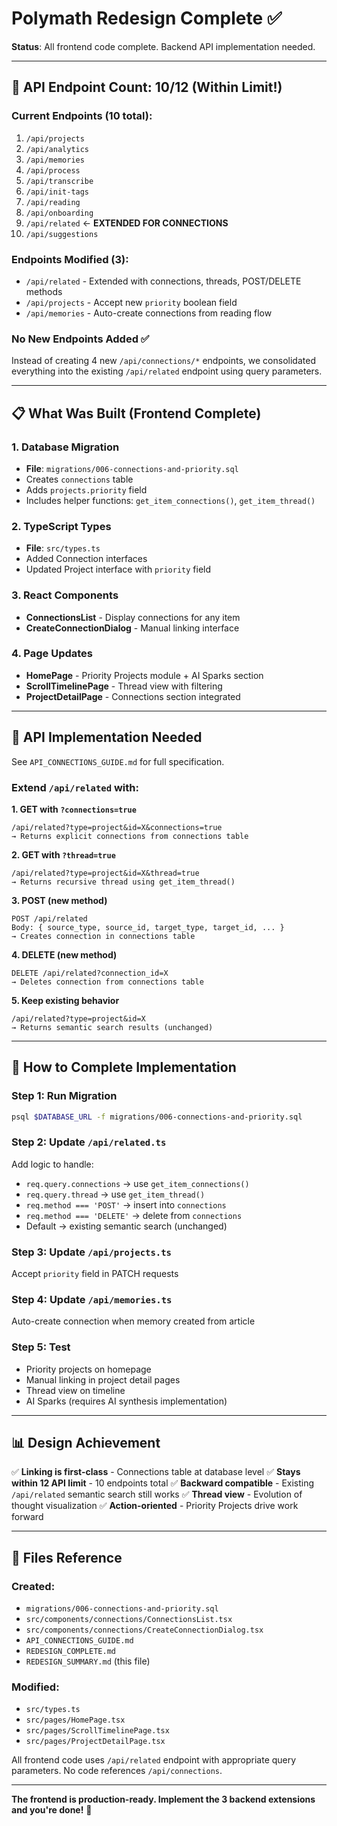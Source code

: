 # Polymath Redesign Complete ✅

**Status**: All frontend code complete. Backend API implementation needed.

---

## 🎯 API Endpoint Count: 10/12 (Within Limit!)

### Current Endpoints (10 total):
1. `/api/projects`
2. `/api/analytics`
3. `/api/memories`
4. `/api/process`
5. `/api/transcribe`
6. `/api/init-tags`
7. `/api/reading`
8. `/api/onboarding`
9. `/api/related` ← **EXTENDED FOR CONNECTIONS**
10. `/api/suggestions`

### Endpoints Modified (3):
- `/api/related` - Extended with connections, threads, POST/DELETE methods
- `/api/projects` - Accept new `priority` boolean field
- `/api/memories` - Auto-create connections from reading flow

### No New Endpoints Added ✅
Instead of creating 4 new `/api/connections/*` endpoints, we consolidated everything into the existing `/api/related` endpoint using query parameters.

---

## 📋 What Was Built (Frontend Complete)

### 1. Database Migration
- **File**: `migrations/006-connections-and-priority.sql`
- Creates `connections` table
- Adds `projects.priority` field
- Includes helper functions: `get_item_connections()`, `get_item_thread()`

### 2. TypeScript Types
- **File**: `src/types.ts`
- Added Connection interfaces
- Updated Project interface with `priority` field

### 3. React Components
- **ConnectionsList** - Display connections for any item
- **CreateConnectionDialog** - Manual linking interface

### 4. Page Updates
- **HomePage** - Priority Projects module + AI Sparks section
- **ScrollTimelinePage** - Thread view with filtering
- **ProjectDetailPage** - Connections section integrated

---

## 🔌 API Implementation Needed

See `API_CONNECTIONS_GUIDE.md` for full specification.

### Extend `/api/related` with:

**1. GET with `?connections=true`**
```
/api/related?type=project&id=X&connections=true
→ Returns explicit connections from connections table
```

**2. GET with `?thread=true`**
```
/api/related?type=project&id=X&thread=true
→ Returns recursive thread using get_item_thread()
```

**3. POST (new method)**
```
POST /api/related
Body: { source_type, source_id, target_type, target_id, ... }
→ Creates connection in connections table
```

**4. DELETE (new method)**
```
DELETE /api/related?connection_id=X
→ Deletes connection from connections table
```

**5. Keep existing behavior**
```
/api/related?type=project&id=X
→ Returns semantic search results (unchanged)
```

---

## 🚀 How to Complete Implementation

### Step 1: Run Migration
```bash
psql $DATABASE_URL -f migrations/006-connections-and-priority.sql
```

### Step 2: Update `/api/related.ts`

Add logic to handle:
- `req.query.connections` → use `get_item_connections()`
- `req.query.thread` → use `get_item_thread()`
- `req.method === 'POST'` → insert into `connections`
- `req.method === 'DELETE'` → delete from `connections`
- Default → existing semantic search (unchanged)

### Step 3: Update `/api/projects.ts`
Accept `priority` field in PATCH requests

### Step 4: Update `/api/memories.ts`
Auto-create connection when memory created from article

### Step 5: Test
- Priority projects on homepage
- Manual linking in project detail pages
- Thread view on timeline
- AI Sparks (requires AI synthesis implementation)

---

## 📊 Design Achievement

✅ **Linking is first-class** - Connections table at database level
✅ **Stays within 12 API limit** - 10 endpoints total
✅ **Backward compatible** - Existing `/api/related` semantic search still works
✅ **Thread view** - Evolution of thought visualization
✅ **Action-oriented** - Priority Projects drive work forward

---

## 📝 Files Reference

### Created:
- `migrations/006-connections-and-priority.sql`
- `src/components/connections/ConnectionsList.tsx`
- `src/components/connections/CreateConnectionDialog.tsx`
- `API_CONNECTIONS_GUIDE.md`
- `REDESIGN_COMPLETE.md`
- `REDESIGN_SUMMARY.md` (this file)

### Modified:
- `src/types.ts`
- `src/pages/HomePage.tsx`
- `src/pages/ScrollTimelinePage.tsx`
- `src/pages/ProjectDetailPage.tsx`

All frontend code uses `/api/related` endpoint with appropriate query parameters. No code references `/api/connections`.

---

**The frontend is production-ready. Implement the 3 backend extensions and you're done!** 🎉
